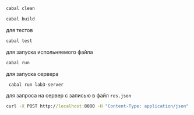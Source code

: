 ```bash
cabal clean
```
```bash
cabal build
```
для тестов
```bash
cabal test
```
для запуска испольняемого файла
```bash
cabal run 
```
для запуска сервера
```bash
 cabal run lab3-server
```
для запроса на сервер с записью в файл `res.json`
```cmd
curl -X POST http://localhost:8080 -H "Content-Type: application/json" -d "{\"grammarIndex\":1,\"numTests\":3}" > res.json
```
